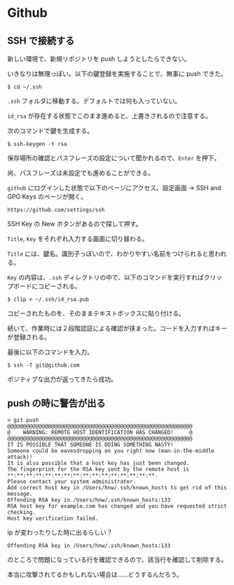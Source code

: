 
# Github

## SSH で接続する

新しい環境で、新規リポジトリを push しようとしたらできない。

いきなりは無理っぽい。以下の鍵登録を実施することで、無事に push できた。

    $ cd ~/.ssh

`.ssh` フォルダに移動する。デフォルトでは何も入っていない。

`id_rsa` が存在する状態でこのまま進めると、上書きされるので注意する。

次のコマンドで鍵を生成する。

    $ ssh-keygen -t rsa

保存場所の確認とパスフレーズの設定について聞かれるので、`Enter` を押下。

尚、パスフレーズは未設定でも進めることができる。

`github` にログインした状態で以下のページにアクセス。設定画面 -> SSH and GPG Keys のページが開く。

    https://github.com/settings/ssh

SSH Key の New ボタンがあるので探して押す。

`Title`, `Key` をそれぞれ入力する画面に切り替わる。

`Title` には、鍵名。識別子っぽいので、わかりやすい名前をつけられると思われる。

`Key` の内容は、`.ssh` ディレクトリの中で、以下のコマンドを実行すればクリップボードにコピーされる。

    $ clip < ~/.ssh/id_rsa.pub

コピーされたものを、そのままテキストボックスに貼り付ける。

続いて、作業時には２段階認証による確認が挟まった。コードを入力すればキーが登録される。

最後に以下のコマンドを入力。

    $ ssh -T git@github.com

ポジティブな出力が返ってきたら成功。

## push の時に警告が出る
    
    > git push
    @@@@@@@@@@@@@@@@@@@@@@@@@@@@@@@@@@@@@@@@@@@@@@@@@@@@@@@@@@@
    @    WARNING: REMOTE HOST IDENTIFICATION HAS CHANGED!     @
    @@@@@@@@@@@@@@@@@@@@@@@@@@@@@@@@@@@@@@@@@@@@@@@@@@@@@@@@@@@
    IT IS POSSIBLE THAT SOMEONE IS DOING SOMETHING NASTY!
    Someone could be eavesdropping on you right now (man-in-the-middle attack)!
    It is also possible that a host key has just been changed.
    The fingerprint for the RSA key sent by the remote host is
    **:**:**:**:**:**:**:**:**:**:**:**:**:**:**:**.
    Please contact your system administrator.
    Add correct host key in /Users/hnw/.ssh/known_hosts to get rid of this message.
    Offending RSA key in /Users/hnw/.ssh/known_hosts:133
    RSA host key for example.com has changed and you have requested strict checking.
    Host key verification failed.

ip が変わったりした時に出るらしい？

    Offending RSA key in /Users/hnw/.ssh/known_hosts:133

のところで問題になっている行を確認できるので、該当行を確認して削除する。

本当に攻撃されてるかもしれない場合は……どうするんだろう。
